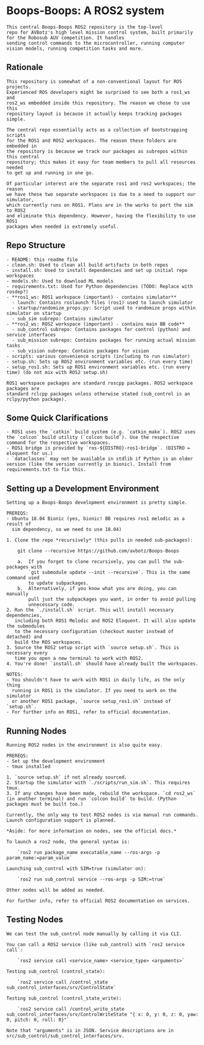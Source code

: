 # Boops-Boops: A ROS2 system

    This central Boops-Boops ROS2 repository is the top-level
    repo for AVBotz's high level mission control system, built primarily
    for the Robosub AUV competition. It handles
    sending control commands to the microcontroller, running computer
    vision models, running competition tasks and more.

## Rationale

    This repository is somewhat of a non-conventional layout for ROS projects.
    Experienced ROS developers might be surprised to see both a ros1_ws and
    ros2_ws embedded inside this repository. The reason we chose to use this
    repository layout is because it actually keeps tracking packages simple.

    The central repo essentially acts as a collection of bootstrapping scripts
    for the ROS1 and ROS2 workspaces. The reason these folders are embedded in
    the repository is because we track our packages as subrepos within this central
    repository; this makes it easy for team members to pull all resources needed
    to get up and running in one go.

    Of particular interest are the separate ros1 and ros2 workspaces; the reason
    we have these two separate workspaces is due to a need to support our simulator,
    which currently runs on ROS1. Plans are in the works to port the sim to ROS2
    and eliminate this dependency. However, having the flexibility to use ROS1
    packages when needed is extremely useful.

## Repo Structure

    - README: this readme file
    - clean.sh: Used to clean all build artifacts in both repos
    - install.sh: Used to install dependencies and set up initial repo workspaces
    - models.sh: Used to download ML models
    - requirements.txt: Used for Python dependencies (TODO: Replace with rosdep?)
    - **ros1_ws: ROS1 workspace (important) - contains simulator**
      - launch: Contains roslaunch files (ros1) used to launch simulator
      - startup/randomize_props.py: Script used to randomize props within simulator on startup
      - sub_sim subrepo: Contains simulator
    - **ros2_ws: ROS2 workspace (important) - contains main BB code**
      - sub_control subrepo: Contains packages for control (python) and service interfaces
      - sub_mission subrepo: Contains packages for running actual mission tasks
      - sub_vision subrepo: Contains packages for vision
    - scripts: various convenience scripts (including to run simulator)
    - setup.sh: Sets up ROS2 environment variables etc. (run every time)
    - setup_ros1.sh: Sets up ROS1 environment variables etc. (run every time) (do not mix with ROS2 setup.sh)

    ROS1 workspace packages are standard roscpp packages. ROS2 workspace packages are
    standard rclcpp packages unless otherwise stated (sub_control is an rclpy/python package).

## Some Quick Clarifications

    - ROS1 uses the `catkin` build system (e.g. `catkin_make`). ROS2 uses the `colcon` build utility (`colcon build`). Use the respective command for the respective workspaces.
    - ROS1 bridge is provided by `ros-${DISTRO}-ros1-bridge`. (DISTRO = eloquent for us.)
    - `dataclasses` may not be available in stdlib if Python is an older version (like the version currently in bionic). Install from requirements.txt to fix this.

## Setting up a Development Environment

    Setting up a Boops-Boops development environment is pretty simple.

    PREREQS:
    - Ubuntu 18.04 Bionic (yes, bionic! BB requires ros1 melodic as a result of
      sim dependency, so we need to use 18.04)

    1. Clone the repo *recursively* (this pulls in needed sub-packages):

        git clone --recursive https://github.com/avbotz/Boops-Boops

        a.  If you forget to clone recursively, you can pull the sub-packages with
            `git submodule update --init --recursive`. This is the same command used
            to update subpackages.
        b.  Alternatively, if you know what you are doing, you can manually
            pull just the subpackages you want, in order to avoid pulling
            unnecessary code.
    2. Run the `./install.sh` script. This will install necessary dependencies,
       including both ROS1 Melodic and ROS2 Eloquent. It will also update the submodules
       to the necessary configuration (checkout master instead of detached) and
       build the ROS workspaces.
    3. Source the ROS2 setup script with `source setup.sh`. This is necessary every
       time you open a new terminal to work with ROS2.
    4. You're done! `install.sh` should have already built the workspaces.

    NOTES:
    - You shouldn't have to work with ROS1 in daily life, as the only thing
      running in ROS1 is the simulator. If you need to work on the simulator
      or another ROS1 package, `source setup_ros1.sh` instead of `setup.sh`.
    - For further info on ROS1, refer to official documentation.

## Running Nodes

    Running ROS2 nodes in the environment is also quite easy.

    PREREQS:
    - Set up the development environment
    - tmux installed

    1. `source setup.sh` if not already sourced.
    2. Startup the simulator with `./scripts/run_sim.sh`. This requires tmux.
    3. If any changes have been made, rebuild the workspace. `cd ros2_ws` (in another terminal) and run `colcon build` to build. (Python packages must be built too.)

    Currently, the only way to test ROS2 nodes is via manual run commands.
    Launch configuration support is planned.

    *Aside: for more information on nodes, see the official docs.*

    To launch a ros2 node, the general syntax is:

        `ros2 run package_name executable_name --ros-args -p param_name:=param_value`

    Launching sub_control with SIM=true (simulator on):

        `ros2 run sub_control service --ros-args -p SIM:=true`

    Other nodes will be added as needed.

    For further info, refer to official ROS2 documentation on services.

## Testing Nodes

    We can test the sub_control node manually by calling it via CLI.

    You can call a ROS2 service (like sub_control) with `ros2 service call`:

        `ros2 service call <service_name> <service_type> <arguments>`

    Testing sub_control (control_state):

        `ros2 service call /control_state sub_control_interfaces/srv/ControlState`

    Testing sub_control (control_state_write):

        `ros2 service call /control_write_state sub_control_interfaces/srv/ControlWriteState "{ x: 0, y: 0, z: 0, yaw: 0, pitch: 0, roll: 0}"`

    Note that "arguments" is in JSON. Service descriptions are in src/sub_control/sub_control_interfaces/srv.
